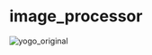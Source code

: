 # image_processor
![yogo_original](https://github.com/davidAllenStephan/image_processor/blob/main/images/originals/yogo_original.png?raw=true)
